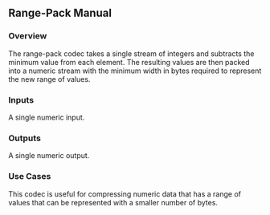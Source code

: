 ## Range-Pack Manual
### Overview
The range-pack codec takes a single stream of integers and subtracts the minimum value from each element. The resulting values are then packed into a numeric stream with the minimum width in bytes required to represent the new range of values.

### Inputs
A single numeric input.

### Outputs
A single numeric output.

### Use Cases
This codec is useful for compressing numeric data that has a range of values that can be represented with a smaller number of bytes.
